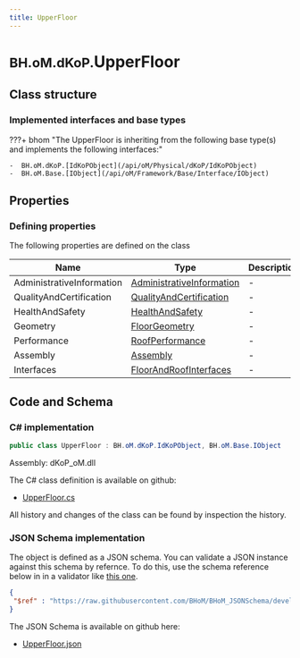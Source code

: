 ```yaml
---
title: UpperFloor
---
```


# <small>BH.oM.dKoP.</small>**UpperFloor**



## Class structure

### Implemented interfaces and base types

???+ bhom "The UpperFloor is inheriting from the following base type(s) and implements the following interfaces:"

    -  BH.oM.dKoP.[IdKoPObject](/api/oM/Physical/dKoP/IdKoPObject)
    -  BH.oM.Base.[IObject](/api/oM/Framework/Base/Interface/IObject)


## Properties



### Defining properties

The following properties are defined on the class

| Name             | Type             | Description      | Quantity         |
|------------------|------------------|------------------|------------------|
| AdministrativeInformation | [AdministrativeInformation](/api/oM/Physical/dKoP/AdministrativeInformation/AdministrativeInformation) | - | - |
| QualityAndCertification | [QualityAndCertification](/api/oM/Physical/dKoP/QualityAndCertification/QualityAndCertification) | - | - |
| HealthAndSafety | [HealthAndSafety](/api/oM/Physical/dKoP/HealthAndSafety/HealthAndSafety) | - | - |
| Geometry | [FloorGeometry](/api/oM/Physical/dKoP/Geometry/FloorGeometry) | - | - |
| Performance | [RoofPerformance](/api/oM/Physical/dKoP/Performance/RoofPerformance) | - | - |
| Assembly | [Assembly](/api/oM/Physical/dKoP/Assembly/Assembly) | - | - |
| Interfaces | [FloorAndRoofInterfaces](/api/oM/Physical/dKoP/Interfaces/FloorAndRoofInterfaces) | - | - |


## Code and Schema

### C# implementation

``` C# title="C#"
public class UpperFloor : BH.oM.dKoP.IdKoPObject, BH.oM.Base.IObject
```

Assembly: dKoP_oM.dll

The C# class definition is available on github:

- [UpperFloor.cs](https://github.com/BHoM/dKoP_Toolkit/blob/develop/dKoP_oM/Parts\UpperFloor.cs)

All history and changes of the class can be found by inspection the history.
### JSON Schema implementation

The object is defined as a JSON schema. You can validate a JSON instance against this schema by refernce. To do this, use the schema reference below in in a validator like [this one](https://www.jsonschemavalidator.net/).

``` json title="JSON Schema"
{
 "$ref" : "https://raw.githubusercontent.com/BHoM/BHoM_JSONSchema/develop/dKoP_oM/UpperFloor.json"
}
```

The JSON Schema is available on github here:

- [UpperFloor.json](https://github.com/BHoM/BHoM_JSONSchema/blob/develop/dKoP_oM/UpperFloor.json)
